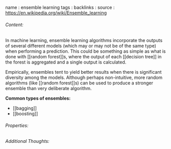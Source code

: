 name : ensemble learning
tags : 
backlinks : 
source : https://en.wikipedia.org/wiki/Ensemble_learning

###### Content:
In machine learning, ensemble learning algorithms incorporate the outputs of several different models (which may or may not be of the same type) when performing a prediction. This could be something as simple as what is done with [[random forest]]s, where the output of each [[decision tree]] in the forest is aggregated and a single output is calculated.

Empirically, ensembles tent to yield better results when there is significant diversity among the models. Although perhaps non-intuitive, more random algorithms (like [[random forest]]s) can be used to produce a stronger ensemble than very deliberate algorithm.

**Common types of ensembles:**
- [[bagging]]
- [[boosting]]

###### Properties:


###### Additional Thoughts:
